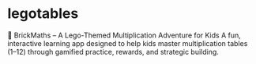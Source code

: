 # legotables
🧱 BrickMaths – A Lego-Themed Multiplication Adventure for Kids A fun, interactive learning app designed to help kids master multiplication tables (1–12) through gamified practice, rewards, and strategic building.
